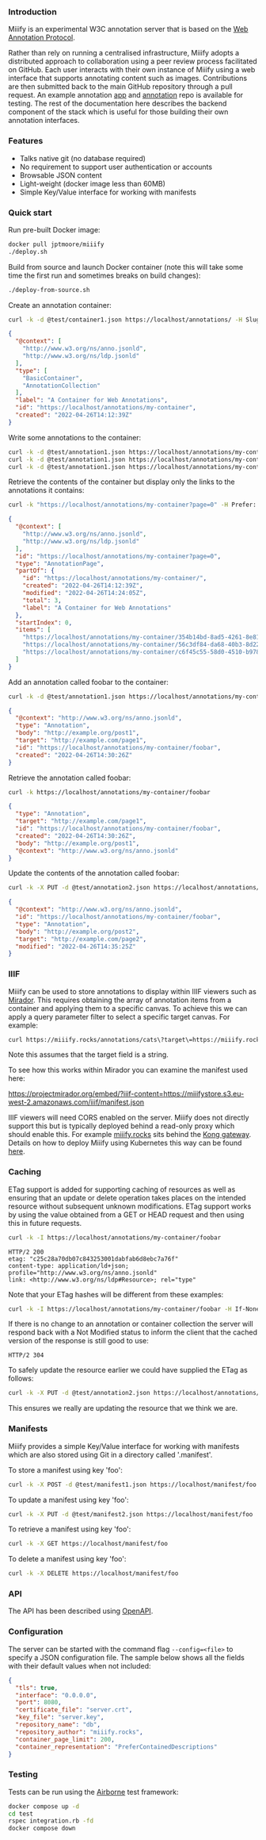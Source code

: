 ### Introduction

Miiify is an experimental W3C annotation server that is based on the [Web Annotation Protocol](https://www.w3.org/TR/annotation-protocol/). 

Rather than rely on running a centralised infrastructure, Miiify adopts a distributed approach to collaboration using a peer review process facilitated on GitHub. Each user interacts with their own instance of Miiify using a web interface that supports annotating content such as images. Contributions are then submitted back to the main GitHub repository through a pull request. An example annotation [app](https://github.com/jptmoore/miiifyapp) and [annotation](https://github.com/jptmoore/annotations) repo is available for testing. The rest of the documentation here describes the backend component of the stack which is useful for those building their own annotation interfaces.

### Features

* Talks native git (no database required)
* No requirement to support user authentication or accounts
* Browsable JSON content
* Light-weight (docker image less than 60MB)
* Simple Key/Value interface for working with manifests

### Quick start

Run pre-built Docker image:
```bash
docker pull jptmoore/miiify
./deploy.sh
```

Build from source and launch Docker container (note this will take some time the first run and sometimes breaks on build changes):
```bash
./deploy-from-source.sh
```

Create an annotation container:
```bash
curl -k -d @test/container1.json https://localhost/annotations/ -H Slug:my-container
```

```json
{
  "@context": [
    "http://www.w3.org/ns/anno.jsonld",
    "http://www.w3.org/ns/ldp.jsonld"
  ],
  "type": [
    "BasicContainer",
    "AnnotationCollection"
  ],
  "label": "A Container for Web Annotations",
  "id": "https://localhost/annotations/my-container",
  "created": "2022-04-26T14:12:39Z"
}
```

Write some annotations to the container:
```bash
curl -k -d @test/annotation1.json https://localhost/annotations/my-container/
curl -k -d @test/annotation1.json https://localhost/annotations/my-container/
curl -k -d @test/annotation1.json https://localhost/annotations/my-container/
```

Retrieve the contents of the container but display only the links to the annotations it contains:
```bash
curl -k "https://localhost/annotations/my-container?page=0" -H Prefer:'return=representation;include="http://www.w3.org/ns/oa#PreferContainedIRIs"'
```

```json
{
  "@context": [
    "http://www.w3.org/ns/anno.jsonld",
    "http://www.w3.org/ns/ldp.jsonld"
  ],
  "id": "https://localhost/annotations/my-container?page=0",
  "type": "AnnotationPage",
  "partOf": {
    "id": "https://localhost/annotations/my-container/",
    "created": "2022-04-26T14:12:39Z",
    "modified": "2022-04-26T14:24:05Z",
    "total": 3,
    "label": "A Container for Web Annotations"
  },
  "startIndex": 0,
  "items": [
    "https://localhost/annotations/my-container/354b14bd-8ad5-4261-8e81-dd70a6758c2f",
    "https://localhost/annotations/my-container/56c3df84-da68-40b3-8d22-d37cd5ec3571",
    "https://localhost/annotations/my-container/c6f45c55-58d0-4510-b978-39585f22fd1d"
  ]
}
```

Add an annotation called foobar to the container:
```bash
curl -k -d @test/annotation1.json https://localhost/annotations/my-container/ -H Slug:foobar
```

```json
{
  "@context": "http://www.w3.org/ns/anno.jsonld",
  "type": "Annotation",
  "body": "http://example.org/post1",
  "target": "http://example.com/page1",
  "id": "https://localhost/annotations/my-container/foobar",
  "created": "2022-04-26T14:30:26Z"
}
```

Retrieve the annotation called foobar:
```bash
curl -k https://localhost/annotations/my-container/foobar
```

```json
{
  "type": "Annotation",
  "target": "http://example.com/page1",
  "id": "https://localhost/annotations/my-container/foobar",
  "created": "2022-04-26T14:30:26Z",
  "body": "http://example.org/post1",
  "@context": "http://www.w3.org/ns/anno.jsonld"
}
```

Update the contents of the annotation called foobar:
```bash
curl -k -X PUT -d @test/annotation2.json https://localhost/annotations/my-container/foobar
```

```json
{
  "@context": "http://www.w3.org/ns/anno.jsonld",
  "id": "https://localhost/annotations/my-container/foobar",
  "type": "Annotation",
  "body": "http://example.org/post2",
  "target": "http://example.com/page2",
  "modified": "2022-04-26T14:35:25Z"
}
```

### IIIF

Miiify can be used to store annotations to display within IIIF viewers such as [Mirador](https://projectmirador.org/). This requires obtaining the array of annotation items from a container and applying them to a specific canvas. To achieve this we can apply a query parameter filter to select a specific target canvas. For example:
```bash
curl https://miiify.rocks/annotations/cats\?target\=https://miiify.rocks/iiif/cats/canvas/p1
```
Note this assumes that the target field is a string.

To see how this works within Mirador you can examine the manifest used here:

https://projectmirador.org/embed/?iiif-content=https://miiifystore.s3.eu-west-2.amazonaws.com/iiif/manifest.json

IIIF viewers will need CORS enabled on the server. Miiify does not directly support this but is typically deployed behind a read-only proxy which should enable this. For example [miiify.rocks](https://miiify.rocks) sits behind the [Kong gateway](https://konghq.com/install#kong-community). Details on how to deploy Miiify using Kubernetes this way can be found [here](https://github.com/nationalarchives/miiify/tree/main/k8s).

### Caching

ETag support is added for supporting caching of resources as well as ensuring that an update or delete operation takes places on the intended resource without subsequent unknown modifications. ETag support works by using the value obtained from a GET or HEAD request and then using this in future requests. 
```bash
curl -k -I https://localhost/annotations/my-container/foobar
```
```
HTTP/2 200 
etag: "c25c28a70db07c843253001dabfab6d8ebc7a76f"
content-type: application/ld+json; profile="http://www.w3.org/ns/anno.jsonld"
link: <http://www.w3.org/ns/ldp#Resource>; rel="type"
```
Note that your ETag hashes will be different from these examples:
```bash
curl -k -I https://localhost/annotations/my-container/foobar -H If-None-Match:c25c28a70db07c843253001dabfab6d8ebc7a76f
```
If there is no change to an annotation or container collection the server will respond back with a Not Modified status to inform the client that the cached version of the response is still good to use:
```
HTTP/2 304 
```
To safely update the resource earlier we could have supplied the ETag as follows:
```bash
curl -k -X PUT -d @test/annotation2.json https://localhost/annotations/my-container/foobar -H If-Match:c25c28a70db07c843253001dabfab6d8ebc7a76f
```
This ensures we really are updating the resource that we think we are.

### Manifests

Miiify provides a simple Key/Value interface for working with manifests which are also stored using Git in a directory called '.manifest'.

To store a manifest using key 'foo':
```bash
curl -k -X POST -d @test/manifest1.json https://localhost/manifest/foo
```

To update a manifest using key 'foo':
```bash
curl -k -X PUT -d @test/manifest2.json https://localhost/manifest/foo
```

To retrieve a manifest using key 'foo':
```bash
curl -k -X GET https://localhost/manifest/foo
```

To delete a manifest using key 'foo':
```bash
curl -k -X DELETE https://localhost/manifest/foo
```

### API

The API has been described using [OpenAPI](https://github.com/nationalarchives/miiify/blob/main/doc/swagger.yml).


### Configuration

The server can be started with the command flag ```--config=<file>``` to specify a JSON configuration file. The sample below shows all the fields with their default values when not included:

```json
{
  "tls": true,
  "interface": "0.0.0.0",
  "port": 8080,
  "certificate_file": "server.crt",
  "key_file": "server.key",
  "repository_name": "db",
  "repository_author": "miiify.rocks",
  "container_page_limit": 200,
  "container_representation": "PreferContainedDescriptions"
}
```

### Testing

Tests can be run using the [Airborne](https://github.com/brooklynDev/airborne) test framework:

```bash
docker compose up -d
cd test
rspec integration.rb -fd
docker compose down
```


